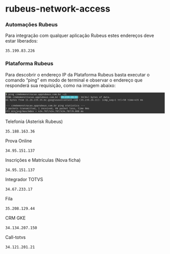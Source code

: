 # rubeus-network-access

### Automações Rubeus

Para integração com qualquer aplicação Rubeus estes endereços deve estar liberados:

```shell
35.199.83.226
```

### Plataforma Rubeus

Para descobrir o endereço IP da Plataforma Rubeus basta executar o comando “ping” em modo de terminal e observar o endereço que responderá sua requisição, como na imagem abaixo:

![ping demonstracao](resources/ping_crmdemonstracao.png)

Telefonia (Asterisk Rubeus)
 ```shell
 35.188.163.36
 ```
Prova Online 
```shell
34.95.151.137
```

Inscrições e Matrículas (Nova ficha)
```shell
34.95.151.137
```

Integrador TOTVS
```shell
34.67.233.17
```

Fila
```shell
35.208.129.44
```

CRM GKE
```shell
34.134.207.150
```
Call-totvs 
```shell
34.121.201.21
```